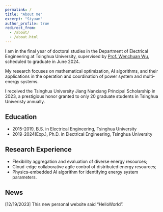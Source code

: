 ```yaml
---
permalink: /
title: "About me"
excerpt: "Siyuan"
author_profile: true
redirect_from: 
  - /about/
  - /about.html
---
```

I am in the final year of doctoral studies in the Department of Electrical Engineering at Tsinghua University, supervised by [Prof. Wenchuan Wu](https://www.eea.tsinghua.edu.cn/en/faculties/wuwench.htm), scheduled to graduate in June 2024.

My research focuses on mathematical optimization, AI algorithms, and their applications in the operation and coordination of power system and multi-energy systems. 

I received the Tsinghua University Jiang Nanxiang Principal Scholarship in 2023, a prestigious honor granted to only 20 graduate students in Tsinghua Univeristy annually.

## Education
* 2015-2019, B.S. in Electrical Engineering, Tsinghua University
* 2019-2024(Exp.), Ph.D. in Electrical Engineering, Tsinghua University

## Research Experience
* Flexibility aggregation and evaluation of diverse energy resources;
* Cloud-edge collaborative agile control of distributed energy resources;
* Physics-embedded AI algorithm for identifying energy system parameters.

## News
[12/19/2023] This new personal website said “HelloWorld”.




